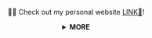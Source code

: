 <div align="center">

👨‍💻 Check out my personal website [LINK🔗](https://ruperthjr.me)!

</div>

<details>
<summary align="center"> <b> MORE </b> </summary>

- All my cool projects are private, trust me.

</details>
